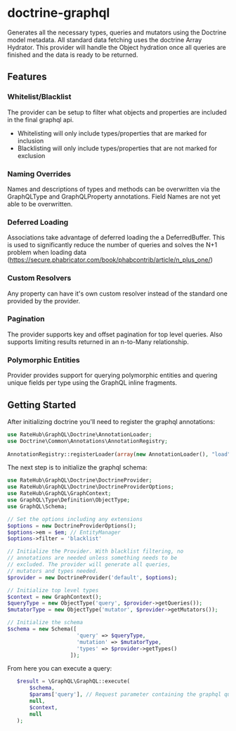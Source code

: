 # doctrine-graphql

Generates all the necessary types, queries and mutators using the Doctrine
model metadata. All standard data fetching uses the doctrine Array Hydrator. This provider
will handle the Object hydration once all queries are finished and the data is ready to be returned.
 
## Features
 
### Whitelist/Blacklist 

 The provider can be setup to filter what objects and properties are included in the final graphql api.
 *  Whitelisting will only include types/properties that are marked for inclusion
 *  Blacklisting will only include types/properties that are not marked for exclusion
 
### Naming Overrides 	

Names and descriptions of types and methods can be overwritten via the GraphQLType and GraphQLProperty annotations. Field Names are not yet able to be overwritten.
 
### Deferred Loading	

Associations take advantage of deferred loading the a DeferredBuffer. This is used to significantly   reduce the number of queries and solves the N+1 problem when
loading data (https://secure.phabricator.com/book/phabcontrib/article/n_plus_one/)
 
### Custom Resolvers	

Any property can have it's own custom resolver instead of the standard one provided
by the provider.
 
### Pagination

The provider supports key and offset pagination for top level queries. Also supports limiting
results returned in an n-to-Many relationship.
 
### Polymorphic Entities	

Provider provides support for querying polymorphic entities and quering unique fields per type
using the GraphQL inline fragments.
 
## Getting Started
 
 After initializing doctrine you'll need to register
 the graphql annotations:
 
 ```php
 use RateHub\GraphQL\Doctrine\AnnotationLoader;
 use Doctrine\Common\Annotations\AnnotationRegistry;
  
 AnnotationRegistry::registerLoader(array(new AnnotationLoader(), "load"));
 ```
 
 The next step is to initialize the graphql schema:
 
 ```php
 use RateHub\GraphQL\Doctrine\DoctrineProvider;
 use RateHub\GraphQL\Doctrine\DoctrineProviderOptions;
 use RateHub\GraphQL\GraphContext;
 use GraphQL\Type\Definition\ObjectType;
 use GraphQL\Schema;
 
 // Set the options including any extensions
 $options = new DoctrineProviderOptions();
 $options->em = $em; // EntityManager
 $options->filter = 'blacklist'
 
 // Initialize the Provider. With blacklist filtering, no
 // annotations are needed unless something needs to be 
 // excluded. The provider will generate all queries, 
 // mutators and types needed.
 $provider = new DoctrineProvider('default', $options);
 
 // Initialize top level types
 $context = new GraphContext();
 $queryType = new ObjectType('query', $provider->getQueries());
 $mutatorType = new ObjectType('mutator', $provider->getMutators());
 
 // Initialize the schema
 $schema = new Schema([
                       'query' => $queryType,
                       'mutation' => $mutatorType,
                       'types' => $provider->getTypes()
                     ]);
 
 ```
 
 From here you can execute a query:
 
 ```php
    $result = \GraphQL\GraphQL::execute(
        $schema,
        $params['query'], // Request parameter containing the graphql query
        null,
        $context,
        null
    );
 ```
